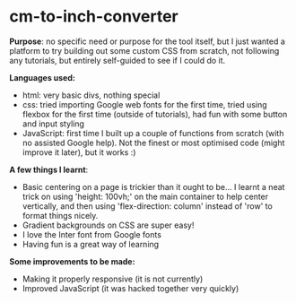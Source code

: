 # cm-to-inch-converter

<b>Purpose</b>: no specific need or purpose for the tool itself, but I just wanted a platform to try building out some custom CSS from scratch, not following any tutorials, but entirely self-guided to see if I could do it.

<b>Languages used:</b>
- html: very basic divs, nothing special
- css: tried importing Google web fonts for the first time, tried using flexbox for the first time (outside of tutorials), had fun with some button and input styling
- JavaScript: first time I built up a couple of functions from scratch (with no assisted Google help).  Not the finest or most optimised code (might improve it later), but it works :)

<b>A few things I learnt</b>:
- Basic centering on a page is trickier than it ought to be... I learnt a neat trick on using 'height: 100vh;' on the main container to help center vertically, and then using 'flex-direction: column' instead of 'row' to format things nicely.
- Gradient backgrounds on CSS are super easy!
- I love the Inter font from Google fonts
- Having fun is a great way of learning

<b>Some improvements to be made:</b>
- Making it properly responsive (it is not currently)
- Improved JavaScript (it was hacked together very quickly)
